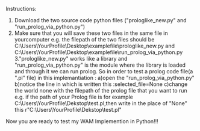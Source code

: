 Instructions:
1. Download the two source code python files ("prologlike_new.py" and "run_prolog_via_python.py")
2. Make sure that you will save these two files in the same file in yourcomputer
   e.g. the filepath of the two files should be C:\Users\YourProfile\Desktop\examplefile\prologlike_new.py and   C:\Users\YourProfile\Desktop\examplefile\run_prolog_via_python.py
3."prologlike_new.py" works like a library and "run_prolog_via_python.py" is the module where the library is loaded and through it we can run prolog. So in order to test a prolog code file(a ".pl" file) in this implemantiation :
  a)open the "run_prolog_via_python.py"
  b)notice the line in which is written this :selected_file=None
  c)change the world none with the filepath of the prolog file that you want to run
    e.g. if the path of your Prolog file is for example C:\Users\YourProfile\Dekstop\test.pl,then write in the place of "None" this r"C:\Users\YourProfile\Dekstop\test.pl"
 
Now you are ready to test my WAM Implemention in Python!!!
